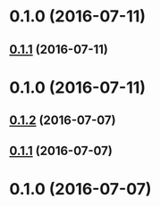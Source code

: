 <a name="0.1.0"></a>
# 0.1.0 (2016-07-11)



<a name="0.1.1"></a>
## [0.1.1](https://github.com/algolia/redux-updeep/compare/v0.1.0...v0.1.1) (2016-07-11)



<a name="0.1.0"></a>
# 0.1.0 (2016-07-11)



<a name="0.1.2"></a>
## [0.1.2](https://github.com/algolia/eventual-values/compare/v0.1.1...v0.1.2) (2016-07-07)



<a name="0.1.1"></a>
## [0.1.1](https://github.com/algolia/eventual-values/compare/v0.1.0...v0.1.1) (2016-07-07)



<a name="0.1.0"></a>
# 0.1.0 (2016-07-07)



